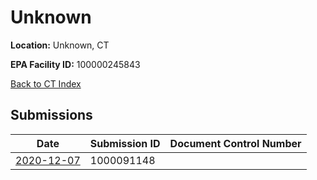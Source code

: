 # Unknown

**Location:** Unknown, CT

**EPA Facility ID:** 100000245843

[Back to CT Index](../../index.md)

## Submissions

| Date | Submission ID | Document Control Number |
|------|--------------|-------------------------|
| [2020-12-07](submissions/1000091148.md) | 1000091148 |  |
